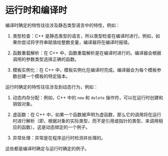
# 运行时和编译时
编译时确定的特性往往涉及静态类型语言中的特性，例如：

1. 类型检查：C++ 是静态类型的语言，所以类型检查在编译时进行。例如，如果你尝试将字符串赋值给整数变量，编译器将在编译时报错。

2. 函数重载解析：在 C++ 中，函数重载解析是在编译时进行的。编译器会根据调用的参数类型选择正确的函数。

3. 模板实例化：在 C++ 中，模板实例化在编译时完成。编译器会为每个模板参数创建一个模板的特定版本。

运行时确定的特性往往涉及到动态行为，例如：

1. 动态内存分配：例如，C++ 中的 `new` 和 `delete` 操作符，可以在运行时创建和销毁对象。

2. 虚函数：在 C++ 中，如果一个函数被声明为虚函数，那么它的调用将在运行时进行解析（即，根据对象的实际类型，而不是引用或指针的类型，来调用相应的函数）。这是动态绑定的一个例子。

3. 异常处理：异常是在程序运行时检测并处理的。

这些都是编译时确定与运行时确定的例子。






























